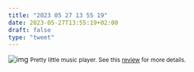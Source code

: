 ```yaml
---
title: "2023 05 27 13 55 19"
date: 2023-05-27T13:55:19+02:00
draft: false
type: "tweet"
---
```


![img](/img/2023-05-27-13-54-58.png)
<small>Pretty little music player. See this [review](/post/g4music) for more details.</small>
